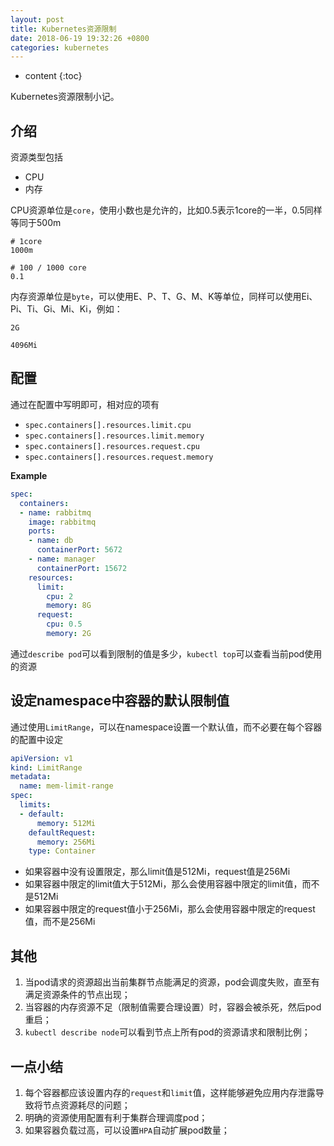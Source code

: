 ```yaml
---
layout: post
title: Kubernetes资源限制
date: 2018-06-19 19:32:26 +0800
categories: kubernetes
---
```


* content
{:toc}

Kubernetes资源限制小记。




## 介绍

资源类型包括
- CPU
- 内存

CPU资源单位是`core`，使用小数也是允许的，比如0.5表示1core的一半，0.5同样等同于500m

```
# 1core
1000m

# 100 / 1000 core
0.1
```

内存资源单位是`byte`，可以使用E、P、T、G、M、K等单位，同样可以使用Ei、Pi、Ti、Gi、Mi、Ki，例如：

```
2G

4096Mi
```

## 配置 

通过在配置中写明即可，相对应的项有

- `spec.containers[].resources.limit.cpu`
- `spec.containers[].resources.limit.memory`
- `spec.containers[].resources.request.cpu`
- `spec.containers[].resources.request.memory`

**Example**

```yml
spec:
  containers:
  - name: rabbitmq
    image: rabbitmq
    ports: 
    - name: db
      containerPort: 5672
    - name: manager
      containerPort: 15672
    resources:
      limit:
        cpu: 2
        memory: 8G
      request:
        cpu: 0.5
        memory: 2G
```

通过`describe pod`可以看到限制的值是多少，`kubectl top`可以查看当前pod使用的资源

## 设定namespace中容器的默认限制值

通过使用`LimitRange`，可以在namespace设置一个默认值，而不必要在每个容器的配置中设定

```yaml
apiVersion: v1
kind: LimitRange
metadata:
  name: mem-limit-range
spec:
  limits:
  - default: 
      memory: 512Mi
    defaultRequest:
      memory: 256Mi
    type: Container
```

- 如果容器中没有设置限定，那么limit值是512Mi，request值是256Mi
- 如果容器中限定的limit值大于512Mi，那么会使用容器中限定的limit值，而不是512Mi
- 如果容器中限定的request值小于256Mi，那么会使用容器中限定的request值，而不是256Mi

## 其他

1. 当pod请求的资源超出当前集群节点能满足的资源，pod会调度失败，直至有满足资源条件的节点出现；
2. 当容器的内存资源不足（限制值需要合理设置）时，容器会被杀死，然后pod重启；
3. `kubectl describe node`可以看到节点上所有pod的资源请求和限制比例；

## 一点小结

1. 每个容器都应该设置内存的`request`和`limit`值，这样能够避免应用内存泄露导致将节点资源耗尽的问题；
1. 明确的资源使用配置有利于集群合理调度pod；
1. 如果容器负载过高，可以设置`HPA`自动扩展pod数量；
